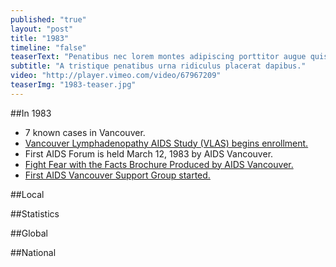```yaml
---
published: "true"
layout: "post"
title: "1983"
timeline: "false"
teaserText: "Penatibus nec lorem montes adipiscing porttitor augue quis pulvinar velit et? Penatibus nec lorem montes adipiscing porttitor augue quis pulvinar velit et?"
subtitle: "A tristique penatibus urna ridiculus placerat dapibus."
video: "http://player.vimeo.com/video/67967209"
teaserImg: "1983-teaser.jpg"
---
```


<div class="leftColumn" makrdown="1"> <div class="yearInfo info-box" markdown="1">

##In 1983

- 7 known cases in Vancouver.
- [Vancouver Lymphadenopathy AIDS Study (VLAS) begins enrollment.](https://d2i2cguvwylsao.cloudfront.net/3030/1983/VLAS+Study+2_web.pdf "VLAS Study")
- First AIDS Forum is held March 12, 1983 by AIDS Vancouver.
- [Fight Fear with the Facts Brochure Produced by AIDS Vancouver.](https://d2i2cguvwylsao.cloudfront.net/3030/1983/1983+-+Fight+Fear+with+the+Facts+AV+Brochure_web.pdf "Fight Fear with Facts")
- [First AIDS Vancouver Support Group started.](https://d2i2cguvwylsao.cloudfront.net/3030/1983/1983-Support-Group-Flyer.jpg "Support Group Flyer")

</div> <div class="localInfo info-box" markdown="1">

##Local

</div> </div>
<div class="rightColumn" markdown="1"> <div class="statInfo info-box" markdown="1">

##Statistics

</div> <div class="globalInfo info-box" markdown="1">

##Global

</div> <div class="nationalInfo info-box" markdown="1">

##National

</div>
</div>